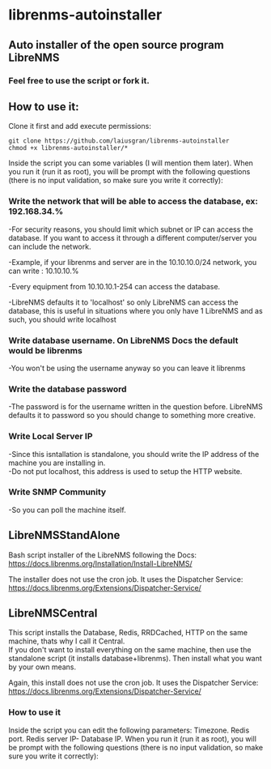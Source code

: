 # librenms-autoinstaller
## Auto installer of the open source program LibreNMS
### Feel free to use the script or fork it.


## How to use it:
Clone it first and add execute permissions:
```
git clone https://github.com/laiusgran/librenms-autoinstaller
chmod +x librenms-autoinstaller/*
```
Inside the script you can some variables (I will mention them later). 
When you run it (run it as root), you will be prompt with the following questions (there is no input validation, so make sure you write it correctly):

### Write the network that will be able to access the database, ex: 192.168.34.% 
-For security reasons, you should limit which subnet or IP can access the database. If you want to access it through a different computer/server you can include the network. 

-Example, if your librenms and server are in the 10.10.10.0/24 network, you can write : 10.10.10.% 

-Every equipment from 10.10.10.1-254 can access the database. 

-LibreNMS defaults it to 'localhost' so only LibreNMS can access the database, this is useful in situations where you only have 1 LibreNMS and as such, you should write localhost 
   
  
   
### Write database username. On LibreNMS Docs the default would be  librenms 
-You won't be using the username anyway so you can leave it  librenms 
 
### Write the database password 
-The password is for the username written in the question before. LibreNMS defaults it to password so you should change to something more creative. 
 
 
### Write Local Server IP 
-Since this isntallation is standalone, you should write the IP address of the machine you are installing in. \
-Do not put localhost, this address is used to setup the HTTP website. 
 
 
### Write SNMP Community 
-So you can poll the machine itself. 
 
 
 ## LibreNMSStandAlone
Bash script installer of the LibreNMS following the Docs: \
https://docs.librenms.org/Installation/Install-LibreNMS/

The installer does not use the cron job. It uses the Dispatcher Service: \
https://docs.librenms.org/Extensions/Dispatcher-Service/
 
## LibreNMSCentral 
This script installs the Database, Redis, RRDCached, HTTP on the same machine, thats why I call it Central. \
If you don't want to install everything on the same machine, then use the standalone script (it installs database+librenms). Then install what you want by your own means. 
 
Again, this install does not use the cron job. It uses the Dispatcher Service: \
https://docs.librenms.org/Extensions/Dispatcher-Service/ 

### How to use it

Inside the script you can edit the following parameters:
Timezone.
Redis port.
Redis server IP-
Database IP.
When you run it (run it as root), you will be prompt with the following questions (there is no input validation, so make sure you write it correctly):


